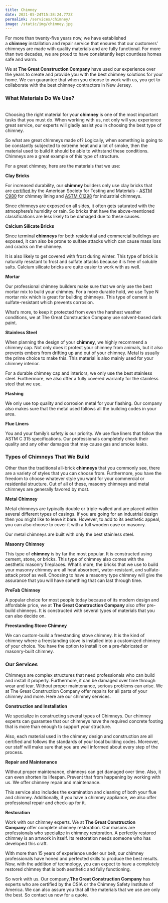 ```yaml
---
title: Chimney
date: 2021-05-24T15:38:24.772Z
permalink: /services/chimney/
image: /static/img/chimney.jpg
---
```

For more than twenty-five years now, we have established a **chimney** installation and repair service that ensures that our customers’ chimneys are made with quality materials and are fully functional. For more than two decades, we are proud to have consistently kept countless homes safe and warm.

We at **The Great Construction Company** have used our experience over the years to create and provide you with the best chimney solutions for your home. We can guarantee that when you choose to work with us, you get to collaborate with the best chimney contractors in New Jersey.

### What Materials Do We Use?

\
Choosing the right material for your **chimney** is one of the most important tasks that you must do. When working with us, not only will you experience great service, our experts will gladly assist you in choosing the best type of chimney.

So what are great chimneys made of? Logically, when something is going to be constantly subjected to extreme heat and a lot of smoke, then the material used to build it should be able to withstand these conditions. Chimneys are a great example of this type of structure.

For a great chimney, here are the materials that we use:

**Clay Bricks** 

For increased durability, our **chimney** builders only use clay bricks that are [certified ](https://www.astm.org/Standards/masonry-standards.html)by the American Society for Testing and Materials - [ASTM C980](https://www.astm.org/Standards/C980.htm) for chimney lining and [ASTM C1298](https://www.astm.org/Standards/C1298.htm) for industrial chimneys.

Since chimneys are exposed on all sides, it often gets saturated with the atmosphere’s humidity or rain. So bricks that have the above-mentioned classifications are less likely to be damaged due to these causes. 

**Calcium Silicate Bricks**

Since terminal **chimneys** for both residential and commercial buildings are exposed, it can also be prone to sulfate attacks which can cause mass loss and cracks on the chimney.

It is also likely to get covered with frost during winter. This type of brick is naturally resistant to frost and sulfate attacks because it is free of soluble salts. Calcium silicate bricks are quite easier to work with as well.

**Mortar**

Our professional chimney builders make sure that we only use the best mortar mix to build your chimney. For a more durable hold, we use Type N mortar mix which is great for building chimneys. This type of cement is sulfate-resistant which prevents corrosion.

What’s more, to keep it protected from even the harshest weather conditions, we at The Great Construction Company use solvent-based dark paint.

**Stainless Steel** 

When planning the design of your **chimney**, we highly recommend a chimney cap. Not only does it protect your chimney from animals, but it also prevents embers from drifting up and out of your chimney. Metal is usually the prime choice to make this. This material is also mainly used for your chimney interior.

For a durable chimney cap and interiors, we only use the best stainless steel. Furthermore, we also offer a fully covered warranty for the stainless steel that we use.

**Flashing**

We only use top quality and corrosion metal for your flashing. Our company also makes sure that the metal used follows all the building codes in your area. 

**Flue Liners**

You and your family’s safety is our priority. We use flue liners that follow the ASTM C 315 specifications. Our professionals completely check their quality and any other damages that may cause gas and smoke leaks.

### Types of Chimneys That We Build

Other than the traditional all-brick **chimneys** that you commonly see, there are a variety of styles that you can choose from. Furthermore, you have the freedom to choose whatever style you want for your commercial or residential structure. Out of all of these, masonry chimneys and metal chimneys are generally favored by most.

**Metal Chimney**

Metal chimneys are typically double or triple-walled and are placed within several different types of casings. If you are going for an industrial design then you might like to leave it bare. However, to add to its aesthetic appeal, you can also choose to cover it with a full wooden case or masonry.

Our metal chimneys are built with only the best stainless steel.

**Masonry Chimney**

This type of **chimney** is by far the most popular. It is constructed using cement, stone, or bricks. This type of chimney also comes with the aesthetic masonry fireplaces. What’s more, the bricks that we use to build your masonry chimney are all heat absorbent, water-resistant, and sulfate-attack proof as well. Choosing to have a masonry type chimney will give the assurance that you will have something that can last through time.

**PreFab Chimney**

A popular choice for most people today because of its modern design and affordable price, we at **The Great Construction Company** also offer pre-build chimneys. It is constructed with several types of materials that you can also decide on.

**Freestanding Stove Chimney**

We can custom-build a freestanding stove chimney. It is the kind of chimney where a freestanding stove is installed into a customized chimney of your choice. You have the option to install it on a pre-fabricated or masonry-built chimney. 

### Our Services

Chimneys are complex structures that need professionals who can build and install it properly. Furthermore, it can be damaged over time through wear and tear. Without proper maintenance, serious problems can arise. We at The Great Construction Company offer repairs for all parts of your chimney and more. Here are our chimney services.

**Construction and Installation**

We specialize in constructing several types of Chimneys. Our chimney experts can guarantee that our chimneys have the required concrete footing that is more than enough to support your structure.

Also, each material used in the chimney design and construction are all certified and follows the standards of your local building codes. Moreover, our staff will make sure that you are well informed about every step of the process. 

**Repair and Maintenance**

Without proper maintenance, chimneys can get damaged over time. Also, it can even shorten its lifespan. Prevent that from happening by working with us. We offer chimney repair and maintenance.

This service also includes the examination and cleaning of both your flue and chimney. Additionally, if you have a chimney appliance, we also offer professional repair and check-up for it.

**Restoration**

Work with our chimney experts. We at **The Great Construction Company** offer complete chimney restoration. Our masons are professionals who specialize in chimney restoration. A perfectly restored chimney is an artwork in itself. Its restoration needs someone who has developed this craft.

With more than 15 years of experience under our belt, our chimney professionals have honed and perfected skills to produce the best results. Now, with the addition of technology, you can expect to have a completely restored chimney that is both aesthetic and fully functioning.

So work with us. Our company,**The Great Construction Company** has experts who are certified by the CSIA or the Chimney Safety Institute of America. We can also assure you that all the materials that we use are only the best. So contact us now for a quote.
